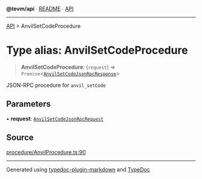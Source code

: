 **@tevm/api** ∙ [README](../README.md) ∙ [API](../API.md)

***

[API](../API.md) > AnvilSetCodeProcedure

# Type alias: AnvilSetCodeProcedure

> **AnvilSetCodeProcedure**: (`request`) => `Promise`\<[`AnvilSetCodeJsonRpcResponse`](AnvilSetCodeJsonRpcResponse.md)\>

JSON-RPC procedure for `anvil_setCode`

## Parameters

▪ **request**: [`AnvilSetCodeJsonRpcRequest`](AnvilSetCodeJsonRpcRequest.md)

## Source

[procedure/AnvilProcedure.ts:90](https://github.com/evmts/tevm-monorepo/blob/main/vm/api/src/procedure/AnvilProcedure.ts#L90)

***
Generated using [typedoc-plugin-markdown](https://www.npmjs.com/package/typedoc-plugin-markdown) and [TypeDoc](https://typedoc.org/)
